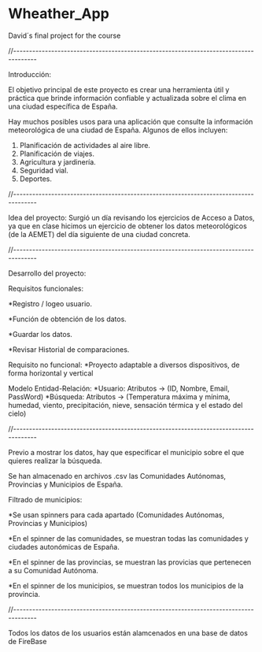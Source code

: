 # Wheather_App
David´s final project for the course

//-------------------------------------------------------------------------------------

Introducción:

El objetivo principal de este proyecto es crear una herramienta útil y práctica 
que brinde información confiable y actualizada sobre el clima en una ciudad específica de España.

Hay muchos posibles usos para una aplicación que consulte la información meteorológica de una ciudad de España. 
Algunos de ellos incluyen:

  1.	Planificación de actividades al aire libre. 
  2.	Planificación de viajes.
  3.	Agricultura y jardinería.
  4.	Seguridad vial. 
  5.	Deportes.

//-------------------------------------------------------------------------------------

Idea del proyecto: Surgió un día revisando los ejercicios de Acceso a Datos, ya que en clase hicimos un ejercicio de obtener los datos meteorológicos (de la AEMET) del día siguiente de una ciudad concreta.

//-------------------------------------------------------------------------------------

Desarrollo del proyecto:

   Requisitos funcionales: 
   
   *Registro / logeo usuario.
   
   *Función de obtención de los datos. 
   
   *Guardar los datos. 
   
   *Revisar Historial de comparaciones.

   Requisito no funcional: 
      *Proyecto adaptable a diversos dispositivos, de forma horizontal y vertical

   Modelo Entidad-Relación: 
      *Usuario: Atributos -> (ID, Nombre, Email, PassWord) 
      *Búsqueda: Atributos -> (Temperatura máxima y mínima, humedad, viento, precipitación, nieve, sensación térmica y el estado del cielo)
        
//-------------------------------------------------------------------------------------

   Previo a mostrar los datos, hay que especificar el municipio sobre el que quieres realizar la búsqueda.

   Se han almacenado en archivos .csv las Comunidades Autónomas, Provincias y Municipios de España.

   Filtrado de municipios: 
   
   *Se usan spinners para cada apartado (Comunidades Autónomas, Provincias y Municipios)
   
   *En el spinner de las comunidades, se muestran todas las comunidades y ciudades autonómicas de España.
   
   *En el spinner de las provincias, se muestran las provicias que pertenecen a su Comunidad Autónoma.
   
   *En el spinner de los municipios, se muestran todos los municipios de la provincia. 

//-------------------------------------------------------------------------------------

   Todos los datos de los usuarios están alamcenados en una base de datos de FireBase

